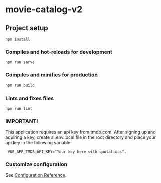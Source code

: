 # movie-catalog-v2

## Project setup
```
npm install
```

### Compiles and hot-reloads for development
```
npm run serve
```

### Compiles and minifies for production
```
npm run build
```

### Lints and fixes files
```
npm run lint
```

### IMPORTANT!
This application requires an api key from tmdb.com. After signing up and aquiring a key, create a .env.local file in the root directory and place your api key in the following variable:
```
 VUE_APP_TMDB_API_KEY="Your key here with quotations".
```

### Customize configuration
See [Configuration Reference](https://cli.vuejs.org/config/).
